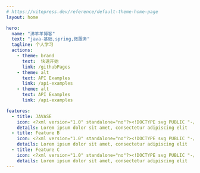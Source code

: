 ```yaml
---
# https://vitepress.dev/reference/default-theme-home-page
layout: home

hero:
  name: "沸羊羊博客"
  text: "java-基础,spring,微服务"
  tagline: 个人学习
  actions:
    - theme: brand
      text:  快速开始
      link: /githubPages
    - theme: alt
      text: API Examples
      link: /api-examples
    - theme: alt
      text: API Examples
      link: /api-examples

features:
  - title: JAVASE
    icon: <?xml version="1.0" standalone="no"?><!DOCTYPE svg PUBLIC "-//W3C//DTD SVG 1.1//EN" "http://www.w3.org/Graphics/SVG/1.1/DTD/svg11.dtd"><svg t="1712029602230" class="icon" viewBox="0 0 1089 1024" version="1.1" xmlns="http://www.w3.org/2000/svg" p-id="8347" xmlns:xlink="http://www.w3.org/1999/xlink" width="212.6953125" height="200"><path d="M616.862002 374.105038h-131.947115a98.960337 98.960337 0 0 1-98.960337-98.960336V98.995303A98.960337 98.960337 0 0 1 487.553829 0.034966h131.947115a98.960337 98.960337 0 0 1 98.960337 98.960337v176.149399a98.960337 98.960337 0 0 1-101.599279 98.960336zM487.553829 66.008524a32.986779 32.986779 0 0 0-32.986779 32.986779v176.149399a32.986779 32.986779 0 0 0 32.986779 32.986779h131.947115a32.986779 32.986779 0 0 0 32.986779-32.986779V98.995303a32.986779 32.986779 0 0 0-32.986779-32.986779zM608.945175 1023.944582H480.296738A98.960337 98.960337 0 0 1 381.336401 923.664774v-174.829928a98.960337 98.960337 0 0 1 98.960337-98.960336h131.947115a98.960337 98.960337 0 0 1 98.960337 98.960336V923.664774a98.960337 98.960337 0 0 1-102.259015 100.279808z m-128.648437-308.096514a32.986779 32.986779 0 0 0-32.986779 32.986778V923.664774a32.986779 32.986779 0 0 0 32.986779 32.986779h131.947115a32.986779 32.986779 0 0 0 32.986779-32.986779v-174.829928a32.986779 32.986779 0 0 0-32.986779-32.986778zM989.612603 1023.944582h-131.947115a98.960337 98.960337 0 0 1-98.960337-98.960336v-176.1494a98.960337 98.960337 0 0 1 98.960337-98.960336h131.947115a98.960337 98.960337 0 0 1 98.960337 98.960336V923.664774a98.960337 98.960337 0 0 1-98.960337 100.279808z m-131.947115-308.096514a32.986779 32.986779 0 0 0-32.986779 32.986778V923.664774a33.646514 33.646514 0 0 0 32.986779 32.986779h131.947115a32.986779 32.986779 0 0 0 32.986779-32.986779v-174.829928a32.986779 32.986779 0 0 0-32.986779-32.986778zM228.277747 1023.944582h-131.947116A98.960337 98.960337 0 0 1 0.009237 923.664774v-174.829928a98.960337 98.960337 0 0 1 98.960337-98.960336h131.947115a98.960337 98.960337 0 0 1 98.960337 98.960336V923.664774a98.960337 98.960337 0 0 1-101.599279 100.279808z m-131.947116-308.096514a32.986779 32.986779 0 0 0-32.986778 32.986778V923.664774a32.986779 32.986779 0 0 0 32.986778 32.986779h131.947116A33.646514 33.646514 0 0 0 263.903468 923.664774v-174.829928a32.986779 32.986779 0 0 0-32.986779-32.986778z" fill="#FC6D26" p-id="8348"></path><path d="M544.950824 715.848068a32.986779 32.986779 0 0 1-32.986779-32.986779V358.93112a32.986779 32.986779 0 0 1 32.986779-32.986779 33.646514 33.646514 0 0 1 32.986779 32.986779v323.930169a32.986779 32.986779 0 0 1-32.986779 32.986779z" fill="#FC6D26" p-id="8349"></path><path d="M923.639046 554.212851H163.62366A32.986779 32.986779 0 0 1 131.956353 521.226072a32.986779 32.986779 0 0 1 32.986778-32.986779H923.639046a32.986779 32.986779 0 0 1 32.986778 32.986779 32.986779 32.986779 0 0 1-32.986778 32.986779z" fill="#FC6D26" p-id="8350"></path><path d="M163.62366 715.848068a32.986779 32.986779 0 0 1-32.986779-32.986779V521.226072a32.986779 32.986779 0 0 1 65.973558 0v161.635217a32.986779 32.986779 0 0 1-32.986779 32.986779zM923.639046 701.333885a33.646514 33.646514 0 0 1-32.986779-32.986779V533.101313a33.646514 33.646514 0 0 1 32.986779-32.986779 32.986779 32.986779 0 0 1 32.986778 32.986779v135.245793a32.986779 32.986779 0 0 1-32.986778 32.986779z" fill="#FC6D26" p-id="8351"></path></svg>
    details: Lorem ipsum dolor sit amet, consectetur adipiscing elit
  - title: Feature B
    icon: <?xml version="1.0" standalone="no"?><!DOCTYPE svg PUBLIC "-//W3C//DTD SVG 1.1//EN" "http://www.w3.org/Graphics/SVG/1.1/DTD/svg11.dtd"><svg t="1712757844683" class="icon" viewBox="0 0 1024 1024" version="1.1" xmlns="http://www.w3.org/2000/svg" p-id="4276" width="200" height="200"><path d="M377.597072 791.989575s-39.199979 22.799988 27.799985 30.399983c81.197956 9.198995 122.597934 7.998996 211.996886-8.999995 0 0 23.599987 14.798992 56.39897 27.598985-200.396892 85.798954-453.593756-4.999997-296.195841-48.999973m-24.399987-112.19794s-43.799976 32.399983 23.199988 39.399979c86.598953 8.999995 155.197917 9.599995 273.595853-13.199993 0 0 16.399991 16.599991 42.199977 25.599986-242.59687 70.997962-512.593725 5.799997-338.995818-51.799972m206.396889-190.196898c49.399973 56.798969-12.999993 107.997942-12.999993 107.997942s125.398933-64.798965 67.799964-145.797922c-53.799971-75.598959-94.999949-113.197939 128.197931-242.596869 0.2 0-350.394812 87.599953-182.997902 280.396849m265.196858 385.193793s28.999984 23.799987-31.799983 42.399977c-115.797938 34.999981-481.592741 45.599976-583.191687 1.4-36.59998-15.799992 31.999983-37.99998 53.599972-42.599978 22.398988-4.799997 35.398981-3.999998 35.398981-3.999997-40.599978-28.599985-262.596859 56.19997-112.79894 80.399956 408.394781 66.398964 744.7896-29.799984 638.791657-77.599958M396.397062 563.592697s-186.1979 44.198976-65.999964 60.198968c50.799973 6.799996 151.997918 5.199997 246.196867-2.599999 76.999959-6.399997 154.397917-20.399989 154.397917-20.399989s-27.199985 11.599994-46.799974 24.999987c-188.996898 49.799973-553.991702 26.599986-448.992759-24.199987 88.997952-42.799977 161.197913-37.99998 161.197913-37.99998M730.391883 750.189597c192.197897-99.798946 103.198945-195.796895 41.199978-182.797902-15.199992 3.199998-21.999988 5.999997-21.999989 5.999997s5.599997-8.799995 16.399992-12.599993c122.597934-43.198977 216.996883 127.198932-39.599979 194.597895 0-0.2 2.999998-2.799998 3.999998-5.199997M614.393945 0s106.397943 106.398943-100.998946 269.995855c-166.197911 131.19893-37.99998 206.197889 0 291.596843-96.998948-87.599953-168.19791-164.597912-120.397935-236.396873C463.196026 220.196882 657.392922 168.997909 614.393945 0M415.396052 1020.786452c184.397901 11.799994 467.593749-6.599996 474.193745-93.79995 0 0-12.799993 32.999982-152.397918 59.399968-157.397915 29.599984-351.594811 26.199986-466.593749 7.199996 0-0.2 23.599987 19.39999 144.797922 27.199986" fill="#BFBFBF" p-id="4277"></path></svg>
    details: Lorem ipsum dolor sit amet, consectetur adipiscing elit
  - title: Feature C
    icon: <?xml version="1.0" standalone="no"?><!DOCTYPE svg PUBLIC "-//W3C//DTD SVG 1.1//EN" "http://www.w3.org/Graphics/SVG/1.1/DTD/svg11.dtd"><svg t="1712758921202" class="icon" viewBox="0 0 1024 1024" version="1.1" xmlns="http://www.w3.org/2000/svg" p-id="4423" width="200" height="200"><path d="M558.08 472.064c48.128 53.248-13.312 103.424-13.312 103.424s119.808-61.44 65.536-139.264c-51.2-71.68-91.136-107.52 122.88-232.448 0 1.024-335.872 86.016-175.104 268.288" fill="#FF0000" p-id="4424"></path><path d="M610.304 5.12s101.376 101.376-96.256 258.048C356.352 389.12 478.208 460.8 514.048 543.744 420.864 459.776 354.304 386.048 399.36 317.44 463.872 216.064 651.264 166.912 610.304 5.12" fill="#FF0000" p-id="4425"></path><path d="M720.896 757.76c183.296-95.232 98.304-188.416 39.936-175.104-15.36 3.072-21.504 5.12-21.504 5.12s5.12-8.192 16.384-11.264c117.76-40.96 207.872 120.832-37.888 186.368-1.024 0 2.048-3.072 3.072-5.12m-337.92 38.912s-37.888 21.504 26.624 29.696c76.8 8.192 117.76 8.192 202.752-8.192 0 0 23.552 15.36 53.248 26.624-191.488 80.896-433.152-5.12-282.624-48.128m-23.552-106.496s-43.008 31.744 23.552 37.888c82.944 8.192 149.504 10.24 261.12-13.312 0 0 16.384 16.384 40.96 24.576-231.424 68.608-490.496 5.12-325.632-49.152" fill="#6699FF" p-id="4426"></path><path d="M811.008 876.544s27.648 23.552-31.744 40.96c-111.616 34.816-460.8 45.056-558.08 2.048-34.816-15.36 31.744-35.84 51.2-40.96 21.504-5.12 34.816-3.072 34.816-3.072-38.912-28.672-251.904 52.224-107.52 75.776 390.144 62.464 712.704-28.672 611.328-74.752M400.384 578.56s-178.176 43.008-63.488 56.32c49.152 6.144 146.432 5.12 235.52-3.072 73.728-6.144 147.456-19.456 147.456-19.456s-26.624 11.264-45.056 24.576c-181.248 48.128-530.432 26.624-430.08-23.552 88.064-39.936 155.648-34.816 155.648-34.816" fill="#6699FF" p-id="4427"></path><path d="M418.816 1015.808c176.128 11.264 446.464-6.144 453.632-90.112 0 0-13.312 31.744-146.432 56.32-150.528 27.648-336.896 24.576-446.464 6.144 2.048 1.024 24.576 20.48 139.264 27.648" fill="#6699FF" p-id="4428"></path></svg>
    details: Lorem ipsum dolor sit amet, consectetur adipiscing elit
---
```


